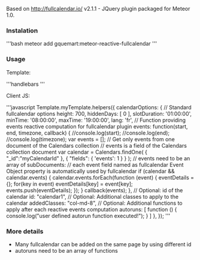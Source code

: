 Based on http://fullcalendar.io/ v2.1.1 -  JQuery plugin packaged for Meteor 1.0.

### Instalation ###

'''bash
    meteor add gquemart:meteor-reactive-fullcalendar
'''

### Usage ###
Template:

'''handlebars
    <template name="myTemplate">
        {{ > ReactiveFullcalendar options=calendarOptions }}
    </template>
'''
    
Client JS:

'''javascript
    Template.myTemplate.helpers({
        calendarOptions: {
            // Standard fullcalendar options
            height: 700,
            hiddenDays: [ 0 ],
            slotDuration: '01:00:00',
            minTime: '08:00:00',
            maxTime: '19:00:00',
            lang: 'fr',
            // Function providing events reactive computation for fullcalendar plugin
            events: function(start, end, timezone, callback) {
                //console.log(start);
                //console.log(end);
                //console.log(timezone);
                var events = [];
                // Get only events from one document of the Calendars collection
                // events is a field of the Calendars collection document
                var calendar = Calendars.findOne(
                    { "_id":"myCalendarId" },
                    { "fields": { 'events': 1 } }
                );
                // events need to be an array of subDocuments:
                // each event field named as fullcalendar Event Object property is automatically used by fullcalendar
                if (calendar && calendar.events) {
                    calendar.events.forEach(function (event) {
                        eventDetails = {};
                        for(key in event)
                            eventDetails[key] = event[key];
                        events.push(eventDetails);
                    });
                }
                callback(events);
            },
            // Optional: id of the calendar
            id: "calendar1",
            // Optional: Additional classes to apply to the calendar
            addedClasses: "col-md-8",
            // Optional: Additional functions to apply after each reactive events computation
            autoruns: [
                function () {
                    console.log("user defined autorun function executed!");
                }
            ]
        },
    });
'''

### More details ###
- Many fullcalendar can be added on the same page by using different id
- autoruns need to be an array of functions
